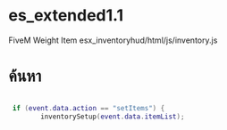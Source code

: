 # es_extended1.1

FiveM Weight Item
esx_inventoryhud/html/js/inventory.js

# ค้นหา
```lua

 if (event.data.action == "setItems") {
        inventorySetup(event.data.itemList);

```
